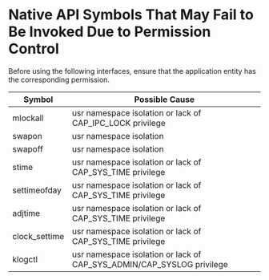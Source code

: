 # Native API Symbols That May Fail to Be Invoked Due to Permission Control

Before using the following interfaces, ensure that the application entity has the corresponding permission.

| Symbol| Possible Cause|
| --- | --- |
| mlockall | usr namespace isolation or lack of CAP_IPC_LOCK privilege |
| swapon | usr namespace isolation |
| swapoff | usr namespace isolation |
| stime | usr namespace isolation or lack of CAP_SYS_TIME privilege |
| settimeofday | usr namespace isolation or lack of CAP_SYS_TIME privilege |
| adjtime | usr namespace isolation or lack of CAP_SYS_TIME privilege |
| clock_settime | usr namespace isolation or lack of CAP_SYS_TIME privilege |
| klogctl | usr namespace isolation or lack of CAP_SYS_ADMIN/CAP_SYSLOG privilege |
